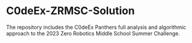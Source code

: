 # C0deEx-ZRMSC-Solution
The repository includes the C0deEx Panthers full analysis and algorithmic approach to the 2023 Zero Robotics Middle School Summer Challenge.
